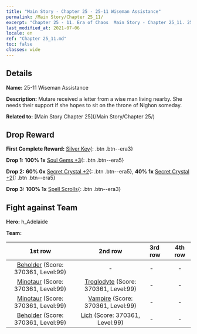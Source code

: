 ```yaml
---
title: "Main Story - Chapter 25 - 25-11 Wiseman Assistance"
permalink: /Main Story/Chapter 25_11/
excerpt: "Chapter 25 - 11. Era of Chaos  Main Story - Chapter 25_11. 25-11 Wiseman Assistance"
last_modified_at: 2021-07-06
locale: en
ref: "Chapter 25_11.md"
toc: false
classes: wide
---
```


## Details

 **Name:** 25-11 Wiseman Assistance

 **Description:** Mutare received a letter from a wise man living nearby. She needs their support if she hopes to sit on the throne of Nighon someday.

 **Related to:** [Main Story Chapter 25](/Main Story/Chapter 25/)

## Drop Reward

 **First Complete Reward:** [Silver Key](/Items/con_693/){: .btn .btn--era3}

 **Drop 1:** **100% 1x** [Soul Gems +3](/Items/mat_86/){: .btn .btn--era5}

 **Drop 2:** **60% 0x** [Secret Crystal +2](/Items/mat_80/){: .btn .btn--era5}, **40% 1x** [Secret Crystal +2](/Items/mat_80/){: .btn .btn--era5}

 **Drop 3:** **100% 1x** [Spell Scrolls](/Items/con_694/){: .btn .btn--era3}


## Fight against Team
 **Hero:** h_Adelaide

 **Team:**


  | 1st row | 2nd row | 3rd row | 4th row |
  |:----:|:----:|:----|:----:|
  | [Beholder](/units/Beholder/) (Score: 370361, Level:99)  | - | - | - |
  | [Minotaur](/units/Minotaur/) (Score: 370361, Level:99)  | [Troglodyte](/units/Troglodyte/) (Score: 370361, Level:99)  | - | - |
  | [Minotaur](/units/Minotaur/) (Score: 370361, Level:99)  | [Vampire](/units/Vampire/) (Score: 370361, Level:99)  | - | - |
  | [Beholder](/units/Beholder/) (Score: 370361, Level:99)  | [Lich](/units/Lich/) (Score: 370361, Level:99)  | - | - |


